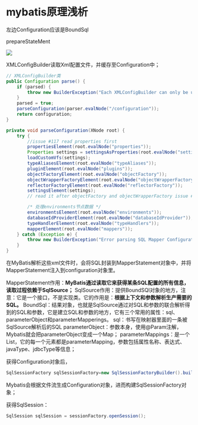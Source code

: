 # mybatis原理浅析

左边Configuration应该是BoundSql



prepareStateMent

![](D:\Work\TyporaNotes\note\mybatis\pict\mybatis原理浅析.png)

XMLConfigBuilder读取Xml配置文件，并缓存至Configuration中；

```java
// XMLConfigBuilder类
public Configuration parse() {
    if (parsed) {
        throw new BuilderException("Each XMLConfigBuilder can only be used once.");
    }
    parsed = true;
    parseConfiguration(parser.evalNode("/configuration"));
    return configuration;
}

private void parseConfiguration(XNode root) {
    try {
        //issue #117 read properties first
        propertiesElement(root.evalNode("properties"));
        Properties settings = settingsAsProperties(root.evalNode("settings"));
        loadCustomVfs(settings);
        typeAliasesElement(root.evalNode("typeAliases"));
        pluginElement(root.evalNode("plugins"));
        objectFactoryElement(root.evalNode("objectFactory"));
        objectWrapperFactoryElement(root.evalNode("objectWrapperFactory"));
        reflectorFactoryElement(root.evalNode("reflectorFactory"));
        settingsElement(settings);
        // read it after objectFactory and objectWrapperFactory issue #631

        /* 处理environments节点数据 */
        environmentsElement(root.evalNode("environments"));
        databaseIdProviderElement(root.evalNode("databaseIdProvider"));
        typeHandlerElement(root.evalNode("typeHandlers"));
        mapperElement(root.evalNode("mappers"));
    } catch (Exception e) {
        throw new BuilderException("Error parsing SQL Mapper Configuration. Cause: " + e, e);
    }
}
```

在MyBatis解析这些xml文件时，会将SQL封装到MapperStatement对象中，并将MapperStatement注入到configuration对象里。

MapperStatement作用：**MyBatis通过读取它来获得某条SQL配置的所有信息，读取过程依赖于SqlSource；**
SqlSource作用：提供BoundSQl对象的地方，注意：它是一个接口，不是实现类。它的作用是：**根据上下文和参数解析生产需要的SQL。**
BoundSql：结果对象，也就是SqlSource通过对SQL和参数的联合解析得到的SQL和参数，它是建立SQL和参数的地方，它有三个常用的属性：sql、parameterObject和parameterMapperings。
	sql：书写在映射器里面的一条被SqlSource解析后的SQL
	parameterObject：参数本身，使用@Param注解，Mybatis就会把parameterObject变成一个Map；
	parameterMappings：是一个List，它的每一个元素都是parameterMapping，参数包括属性名称、表达式、javaType、jdbcType等信息；

获得Configuration对象后，

```java
SqlSessionFactory sqlSessionFactory=new SqlSessionFactoryBuilder().build(inputStream);
```

Mybatis会根据文件流生成Configuration对象，进而构建SqlSessionFactory对象；



获得SqlSession：

```java
SqlSession sqlSession = sessionFactory.openSession();
```


